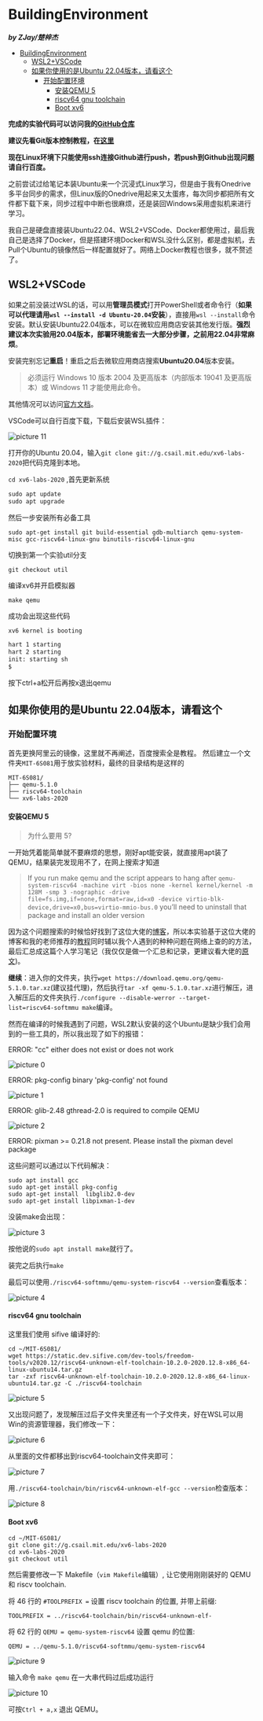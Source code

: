# BuildingEnvironment

***by ZJay/楚梓杰***

- [BuildingEnvironment](#buildingenvironment)
  - [WSL2+VSCode](#wsl2vscode)
  - [如果你使用的是Ubuntu 22.04版本，请看这个](#如果你使用的是ubuntu-2204版本请看这个)
    - [开始配置环境](#开始配置环境)
      - [安装QEMU 5](#安装qemu-5)
      - [riscv64 gnu toolchain](#riscv64-gnu-toolchain)
      - [Boot xv6](#boot-xv6)

**完成的实验代码可以访问我的[GitHub仓库](https://github.com/ZiJie3726/xv6-labs-2020)**

**建议先看Git版本控制教程，在[这里](http://xv6.dgs.zone/labs/use_git/git1.html)**

**现在Linux环境下只能使用ssh连接Github进行push，若push到Github出现问题请自行百度。**

之前尝试过给笔记本装Ubuntu来一个沉浸式Linux学习，但是由于我有Onedrive多平台同步的需求，但Linux版的Onedrive用起来又太蛋疼，每次同步都把所有文件都下载下来，同步过程中中断也很麻烦，还是装回Windows采用虚拟机来进行学习。

我自己是硬盘直接装Ubuntu22.04、WSL2+VSCode、Docker都使用过，最后我自己是选择了Docker，但是搭建环境Docker和WSL没什么区别，都是虚拟机，去Pull个Ubuntu的镜像然后一样配置就好了。网络上Docker教程也很多，就不赘述了。

## WSL2+VSCode

如果之前没装过WSL的话，可以用**管理员模式**打开PowerShell或者命令行（**如果可以代理请用`wsl --install -d Ubuntu-20.04`安装**），直接用`wsl --install`命令安装。默认安装Ubuntu22.04版本，可以在微软应用商店安装其他发行版。**强烈建议本次实验用20.04版本，部署环境能省去一大部分步骤，之前用22.04非常麻烦**。

安装完别忘记**重启**！重启之后去微软应用商店搜索**Ubuntu20.04**版本安装。

>必须运行 Windows 10 版本 2004 及更高版本（内部版本 19041 及更高版本）或 Windows 11 才能使用此命令。

其他情况可以访问[官方文档](https://learn.microsoft.com/zh-cn/windows/wsl/install#prerequisites)。

VSCode可以自行百度下载，下载后安装WSL插件：

![picture 11](.assets_IMG/MIT%206.S081%20Fall%202020%20Lab%201/IMG_20230925-084317.png)  

打开你的Ubuntu 20.04，输入`git clone git://g.csail.mit.edu/xv6-labs-2020`把代码克隆到本地。

`cd xv6-labs-2020` ,首先更新系统

```txt
sudo apt update
sudo apt upgrade
```

然后一步安装所有必备工具

`sudo apt-get install git build-essential gdb-multiarch qemu-system-misc gcc-riscv64-linux-gnu binutils-riscv64-linux-gnu`

切换到第一个实验util分支

`git checkout util`

编译xv6并开启模拟器

`make qemu`

成功会出现这些代码

```txt
xv6 kernel is booting

hart 1 starting
hart 2 starting
init: starting sh
$ 
```

按下ctrl+a松开后再按x退出qemu

## 如果你使用的是Ubuntu 22.04版本，请看这个

### 开始配置环境

首先更换阿里云的镜像，这里就不再阐述，百度搜索全是教程。
然后建立一个文件夹`MIT-6S081`用于放实验材料，最终的目录结构是这样的

```linux
MIT-6S081/
├── qemu-5.1.0
├── riscv64-toolchain
└── xv6-labs-2020
```

#### 安装QEMU 5

>为什么要用 5?

一开始凭着能简单就不要麻烦的思想，刚好apt能安装，就直接用apt装了QEMU，结果装完发现用不了，在网上搜索才知道

>If you run make qemu and the script appears to hang after
`qemu-system-riscv64 -machine virt -bios none -kernel kernel/kernel -m 128M -smp 3 -nographic -drive file=fs.img,if=none,format=raw,id=x0 -device virtio-blk-device,drive=x0,bus=virtio-mmio-bus.0`
you’ll need to uninstall that package and install an older version

因为这个问题搜索的时候恰好找到了这位大佬的[博客](https://blog.wingszeng.top/series/learning-mit-6-s081/)，所以本实验基于这位大佬的博客和我的老师推荐的[教程](http://xv6.dgs.zone/labs/requirements/lab1.html)同时辅以我个人遇到的种种问题在网络上查的的方法，最后汇总成这篇个人学习笔记（我仅仅是做一个汇总和记录，更建议看大佬的[原文](https://blog.wingszeng.top/series/learning-mit-6-s081/))。

**继续**：进入你的文件夹，执行`wget https://download.qemu.org/qemu-5.1.0.tar.xz`(建议挂代理)，然后执行`tar -xf qemu-5.1.0.tar.xz`进行解压，进入解压后的文件夹执行`./configure --disable-werror --target-list=riscv64-softmmu
make`编译。

然而在编译的时候我遇到了问题，WSL2默认安装的这个Ubuntu是缺少我们会用到的一些工具的，所以我出现了如下的报错：

ERROR: "cc" either does not exist or does not work  

![picture 0](.assets_IMG/MIT%206.S081%20Fall%202020%20Lab%201/IMG_20230924-162234.png)  

ERROR: pkg-config binary 'pkg-config' not found  

![picture 1](.assets_IMG/MIT%206.S081%20Fall%202020%20Lab%201/IMG_20230924-162429.png)  

ERROR: glib-2.48 gthread-2.0 is required to compile QEMU  

![picture 2](.assets_IMG/MIT%206.S081%20Fall%202020%20Lab%201/IMG_20230924-162655.png)  

ERROR: pixman >= 0.21.8 not present. Please install the pixman devel package

这些问题可以通过以下代码解决：

```linux
sudo apt install gcc
sudo apt-get install pkg-config
sudo apt-get install  libglib2.0-dev 
sudo apt-get install libpixman-1-dev
```

没装make会出现：

![picture 3](.assets_IMG/MIT%206.S081%20Fall%202020%20Lab%201/IMG_20230924-163923.png)  

按他说的`sudo apt install make`就行了。

装完之后执行`make`

最后可以使用`./riscv64-softmmu/qemu-system-riscv64 --version`查看版本：

![picture 4](.assets_IMG/MIT%206.S081%20Fall%202020%20Lab%201/IMG_20230924-164125.png)  

#### riscv64 gnu toolchain

这里我们使用 sifive 编译好的:

```linux
cd ~/MIT-6S081/
wget https://static.dev.sifive.com/dev-tools/freedom-tools/v2020.12/riscv64-unknown-elf-toolchain-10.2.0-2020.12.8-x86_64-linux-ubuntu14.tar.gz
tar -zxf riscv64-unknown-elf-toolchain-10.2.0-2020.12.8-x86_64-linux-ubuntu14.tar.gz -C ./riscv64-toolchain
```

![picture 5](.assets_IMG/MIT%206.S081%20Fall%202020%20Lab%201/IMG_20230924-164633.png)  

又出现问题了，发现解压过后子文件夹里还有一个子文件夹，好在WSL可以用Win的资源管理器，我们修改一下：

![picture 6](.assets_IMG/MIT%206.S081%20Fall%202020%20Lab%201/IMG_20230924-171028.png)  

从里面的文件都移出到riscv64-toolchain文件夹即可：

![picture 7](.assets_IMG/MIT%206.S081%20Fall%202020%20Lab%201/IMG_20230924-171240.png)  

用`./riscv64-toolchain/bin/riscv64-unknown-elf-gcc --version`检查版本：

![picture 8](.assets_IMG/MIT%206.S081%20Fall%202020%20Lab%201/IMG_20230924-171412.png)  

#### Boot xv6

```linux
cd ~/MIT-6S081/
git clone git://g.csail.mit.edu/xv6-labs-2020
cd xv6-labs-2020
git checkout util
```

然后需要修改一下 Makefile（`vim Makefile`编辑）, 让它使用刚刚装好的 QEMU 和 riscv toolchain.

将 46 行的 `#TOOLPREFIX =` 设置 riscv toolchain 的位置, 并带上前缀:

`TOOLPREFIX = ../riscv64-toolchain/bin/riscv64-unknown-elf-`

将 62 行的 `QEMU = qemu-system-riscv64` 设置 qemu 的位置:

`QEMU = ../qemu-5.1.0/riscv64-softmmu/qemu-system-riscv64
`

![picture 9](.assets_IMG/MIT%206.S081%20Fall%202020%20Lab%201/IMG_20230924-172922.png)  

输入命令
`make qemu`
在一大串代码过后成功运行

![picture 10](.assets_IMG/MIT%206.S081%20Fall%202020%20Lab%201/IMG_20230924-173554.png)  

可按`Ctrl + a,x` 退出 QEMU。
